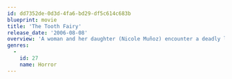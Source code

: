 ```yaml
---
id: dd7352de-0d3d-4fa6-bd29-df5c614c683b
blueprint: movie
title: 'The Tooth Fairy'
release_date: '2006-08-08'
overview: 'A woman and her daughter (Nicole Muñoz) encounter a deadly legend at a bed-and-breakfast.'
genres:
  -
    id: 27
    name: Horror
---
```


